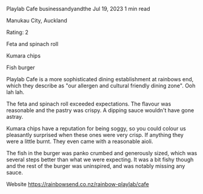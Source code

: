 Playlab Cafe
businessandyandthe
Jul 19, 2023
1 min read

Manukau City, Auckland

Rating: 2

Feta and spinach roll

Kumara chips

Fish burger

Playlab Cafe is a more sophisticated dining establishment at rainbows end, which they describe as "our allergen and cultural friendly dining zone". Ooh lah lah. 

The feta and spinach roll exceeded expectations. The flavour was reasonable and the pastry was crispy. A dipping sauce wouldn't have gone astray.

Kumara chips have a reputation for being soggy, so you could colour us pleasantly surprised when these ones were very crisp. If anything they were a little burnt. They even came with a reasonable aioli. 

The fish in the burger was panko crumbed and generously sized, which was several steps better than what we were expecting. It was a bit fishy though and the rest of the burger was uninspired, and was notably missing any sauce.

Website https://rainbowsend.co.nz/rainbow-playlab/cafe
